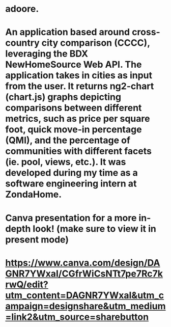 # adoore.

# An application based around cross-country city comparison (CCCC), leveraging the BDX NewHomeSource Web API. The application takes in cities as input from the user. It returns ng2-chart (chart.js) graphs depicting comparisons between different metrics, such as price per square foot, quick move-in percentage (QMI), and the percentage of communities with different facets (ie. pool, views, etc.). It was developed during my time as a software engineering intern at ZondaHome.

# Canva presentation for a more in-depth look! (make sure to view it in present mode)
# https://www.canva.com/design/DAGNR7YWxaI/CGfrWiCsNTt7pe7Rc7krwQ/edit?utm_content=DAGNR7YWxaI&utm_campaign=designshare&utm_medium=link2&utm_source=sharebutton
